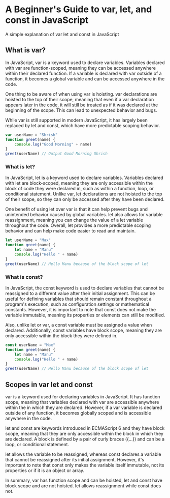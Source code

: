 # A Beginner's Guide to var, let, and const in JavaScript

A simple explanation of var let and const in JavaScript


## What is var?
In JavaScript, var is a keyword used to declare variables. Variables declared with var are function-scoped, meaning they can be accessed anywhere within their declared function. If a variable is declared with var outside of a function, it becomes a global variable and can be accessed anywhere in the code.

One thing to be aware of when using var is hoisting. var declarations are hoisted to the top of their scope, meaning that even if a var declaration appears later in the code, it will still be treated as if it was declared at the beginning of the scope. This can lead to unexpected behavior and bugs.

While var is still supported in modern JavaScript, it has largely been replaced by let and const, which have more predictable scoping behavior.
```js 
var userName = "Shrish"
function greet(name) {
    console.log("Good Morning" + name)
}
greet(userName) // Output Good Morning Shrish
```

### What is let?

In JavaScript, let is a keyword used to declare variables. Variables declared with let are block-scoped, meaning they are only accessible within the block of code they were declared in, such as within a function, loop, or conditional statement. Unlike var, let declarations are not hoisted to the top of their scope, so they can only be accessed after they have been declared.

One benefit of using let over var is that it can help prevent bugs and unintended behavior caused by global variables. let also allows for variable reassignment, meaning you can change the value of a let variable throughout the code. Overall, let provides a more predictable scoping behavior and can help make code easier to read and maintain.

```js
let userName = "Max"
function greet(name) {
    let name = "Manu"
    console.log("Hello " + name)
}
greet(userName) // Hello Manu because of the block scope of let
```

### What is const?

In JavaScript, the const keyword is used to declare variables that cannot be reassigned to a different value after their initial assignment. This can be useful for defining variables that should remain constant throughout a program's execution, such as configuration settings or mathematical constants. However, it is important to note that const does not make the variable immutable, meaning its properties or elements can still be modified.

Also, unlike let or var, a const variable must be assigned a value when declared. Additionally, const variables have block scope, meaning they are only accessible within the block they were defined in.

```js
const userName = "Max"
function greet(name) {
    let name = "Manu"
    console.log("Hello " + name)
}
greet(userName) // Hello Manu because of the block scope of let
```

## Scopes in var let and const


var is a keyword used for declaring variables in JavaScript. It has function scope, meaning that variables declared with var are accessible anywhere within the in which they are declared. However, if a var variable is declared outside of any function, it becomes globally scoped and is accessible anywhere in the code.

let and const are keywords introduced in ECMAScript 6 and they have block scope, meaning that they are only accessible within the block in which they are declared. A block is defined by a pair of curly braces ({...}) and can be a loop, or conditional statement.

let allows the variable to be reassigned, whereas const declares a variable that cannot be reassigned after its initial assignment. However, it's important to note that const only makes the variable itself immutable, not its properties or if it is an object or array.

In summary, var has function scope and can be hoisted, let and const have block scope and are not hoisted. let allows reassignment while const does not.
